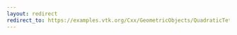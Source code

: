 ```yaml
---
layout: redirect
redirect_to: https://examples.vtk.org/Cxx/GeometricObjects/QuadraticTetra/
---
```

